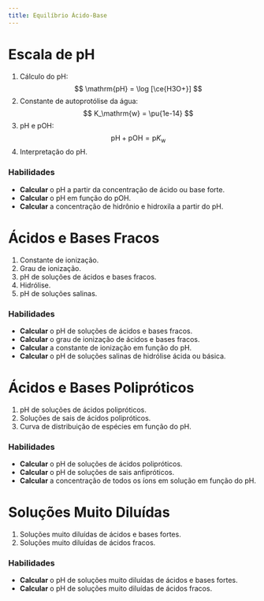 ```yaml
---
title: Equilíbrio Ácido-Base
---
```


# Escala de pH

1. Cálculo do pH:
   $$
   \mathrm{pH} = \log [\ce{H3O+}]
   $$
2. Constante de autoprotólise da água:
   $$
   K_\mathrm{w} = \pu{1e-14}
   $$
3. pH e pOH:
   $$
   \mathrm{pH} + \mathrm{pOH} = \mathrm{p}K_\mathrm{w}
   $$
4. Interpretação do pH.


### Habilidades

- **Calcular** o pH a partir da concentração de ácido ou base forte.
- **Calcular** o pH em função do pOH.
- **Calcular** a concentração de hidrônio e hidroxila a partir do pH.

# Ácidos e Bases Fracos

1. Constante de ionização.
2. Grau de ionização.
3. pH de soluções de ácidos e bases fracos.
4. Hidrólise.
5. pH de soluções salinas.

### Habilidades

- **Calcular** o pH de soluções de ácidos e bases fracos.
- **Calcular** o grau de ionização de ácidos e bases fracos.
- **Calcular** a constante de ionização em função do pH.
- **Calcular** o pH de soluções salinas de hidrólise ácida ou básica.

# Ácidos e Bases Polipróticos

1. pH de soluções de ácidos polipróticos.
2. Soluções de sais de ácidos polipróticos.
3. Curva de distribuição de espécies em função do pH.

### Habilidades

- **Calcular** o pH de soluções de ácidos polipróticos.
- **Calcular** o pH de soluções de sais anfipróticos.
- **Calcular** a concentração de todos os íons em solução em função do pH.

# Soluções Muito Diluídas

1. Soluções muito diluídas de ácidos e bases fortes.
2. Soluções muito diluídas de ácidos fracos.

### Habilidades

- **Calcular** o pH de soluções muito diluídas de ácidos e bases fortes.
- **Calcular** o pH de soluções muito diluídas de ácidos fracos.